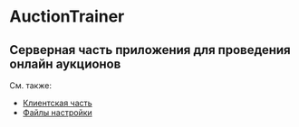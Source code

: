 # AuctionTrainer
## Серверная часть приложения для проведения онлайн аукционов

См. также:
- [Клиентская часть](https://github.com/VVan228/AuctionTrainerClientV2)
- [Файлы настройки](https://github.com/VVan228/AuctionTrainerConfigFiles)
